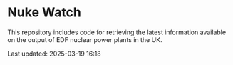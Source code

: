 # Nuke Watch

This repository includes code for retrieving the latest information available on the output of EDF nuclear power plants in the UK.

Last updated: 2025-03-19 16:18